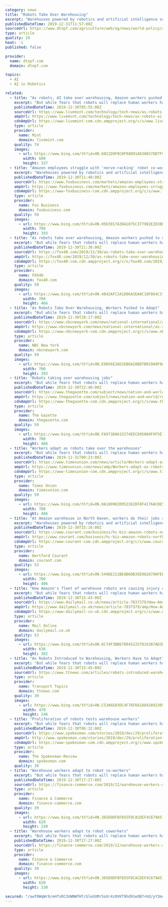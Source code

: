 ```yaml
---
category: news
title: "Robots Take Over Warehousing"
excerpt: "Warehouses powered by robotics and artificial intelligence software are leading to human burnout by adding more work and upping the pressure on workers to speed up their performance, said Beth Gutelius, who studies urban economic development at the University of Illinois at Chicago and has interviewed warehouse operators around the U.S. Much of ..."
publishedDateTime: 2019-12-31T11:57:00Z
sourceUrl: https://www.dtnpf.com/agriculture/web/ag/news/world-policy/article/2019/12/31/robots-take-warehousing
type: article
quality: 19
heat: -1
published: false

provider:
  name: dtnpf.com
  domain: dtnpf.com

topics:
  - AI
  - AI in Robotics

related:
  - title: "As robots, AI take over warehousing, Amazon workers pushed to adapt"
    excerpt: "But while fears that robots will replace human workers haven't come to fruition, there are growing concerns that keeping up with the pace of the latest artificial intelligence technology is taking a toll on human workers' health, safety and morale. Warehouses powered by robotics and AI software are leading to human burnout by adding more work ..."
    publishedDateTime: 2019-12-30T05:55:00Z
    sourceUrl: https://www.livemint.com/technology/tech-news/as-robots-ai-take-over-warehousing-amazon-workers-pushed-to-adapt-11577682905726.html
    ampUrl: https://www.livemint.com/technology/tech-news/as-robots-ai-take-over-warehousing-amazon-workers-pushed-to-adapt/amp-11577682905726.html
    cdnAmpUrl: https://www-livemint-com.cdn.ampproject.org/c/s/www.livemint.com/technology/tech-news/as-robots-ai-take-over-warehousing-amazon-workers-pushed-to-adapt/amp-11577682905726.html
    type: article
    provider:
      name: Mint
      domain: livemint.com
    quality: 74
    images:
      - url: https://www.bing.com/th?id=ON.6021D9F8C0F9AD91A8386578D7F96884
        width: 600
        height: 337
  - title: "Amazon employees struggle with 'nerve-racking' robot co-workers"
    excerpt: "Warehouses powered by robotics and artificial intelligence software are leading to human burnout by adding more work and upping the pressure on workers to speed up their performance, said Beth Gutelius, who studies urban economic development at the University of Illinois at Chicago and has interviewed warehouse operators around the U.S. Much of ..."
    publishedDateTime: 2019-12-30T11:40:00Z
    sourceUrl: https://www.foxbusiness.com/markets/amazon-employees-struggle-with-nerve-racking-robot-co-workers
    ampUrl: https://www.foxbusiness.com/markets/amazon-employees-struggle-with-nerve-racking-robot-co-workers.amp
    cdnAmpUrl: https://www-foxbusiness-com.cdn.ampproject.org/c/s/www.foxbusiness.com/markets/amazon-employees-struggle-with-nerve-racking-robot-co-workers.amp
    type: article
    provider:
      name: Fox Business
      domain: foxbusiness.com
    quality: 59
    images:
      - url: https://www.bing.com/th?id=ON.05D3017A3DA1075C377982E2D38B34E4
        width: 700
        height: 393
  - title: "As robots take over warehousing, Amazon workers pushed to adapt"
    excerpt: "But while fears that robots will replace human workers haven’t come to fruition, there are growing concerns that keeping up with the pace of the latest artificial intelligence technology is taking a toll on human workers’ health, safety and morale. Warehouses powered by robotics and AI software are leading to human burnout by adding more ..."
    publishedDateTime: 2019-12-30T21:36:00Z
    sourceUrl: https://fox40.com/2019/12/30/as-robots-take-over-warehousing-amazon-workers-pushed-to-adapt/
    ampUrl: https://fox40.com/2019/12/30/as-robots-take-over-warehousing-amazon-workers-pushed-to-adapt/amp/
    cdnAmpUrl: https://fox40-com.cdn.ampproject.org/c/s/fox40.com/2019/12/30/as-robots-take-over-warehousing-amazon-workers-pushed-to-adapt/amp/
    type: article
    provider:
      name: FOX40
      domain: fox40.com
    quality: 59
    images:
      - url: https://www.bing.com/th?id=ON.4842AFC2A1D86A3EA0C18F864C370CA9
        width: 700
        height: 466
  - title: "As Robots Take Over Warehousing, Workers Pushed to Adapt"
    excerpt: "But while fears that robots will replace human workers haven't come to fruition, there are growing concerns that keeping up with the pace of the latest artificial intelligence technology is taking a toll on human workers' health, safety and morale. Warehouses powered by robotics and AI software are leading to human burnout by adding more work ..."
    publishedDateTime: 2019-12-30T20:17:00Z
    sourceUrl: https://www.nbcnewyork.com/news/national-international/as-robots-take-over-warehousing-workers-pushed-to-adapt/2252678/
    ampUrl: https://www.nbcnewyork.com/news/national-international/as-robots-take-over-warehousing-workers-pushed-to-adapt/2252678/?akmobile=y&akdevice=androidphone&sslEnabled=true&amp
    cdnAmpUrl: https://www-nbcnewyork-com.cdn.ampproject.org/c/s/www.nbcnewyork.com/news/national-international/as-robots-take-over-warehousing-workers-pushed-to-adapt/2252678/?akmobile=y&akdevice=androidphone&sslEnabled=true&amp
    type: article
    provider:
      name: NBC New York
      domain: nbcnewyork.com
    quality: 59
    images:
      - url: https://www.bing.com/th?id=ON.E9856E26D1EB6A28B07B919A9F9A1077
        width: 700
        height: 393
  - title: "Robots taking over warehousing jobs"
    excerpt: "But while fears that robots will replace human workers haven’t come to fruition, there are growing concerns that keeping up with the pace of the latest artificial intelligence technology is taking a toll on human workers’ health, safety and morale. Warehouses powered by robotics and AI software are leading to human burnout by adding more ..."
    publishedDateTime: 2019-12-30T22:46:00Z
    sourceUrl: https://www.thegazette.com/subject/news/nation-and-world/robots-taking-over-warehousing-jobs-20191230
    ampUrl: https://www.thegazette.com/subject/news/nation-and-world/robots-taking-over-warehousing-jobs-20191230?template=amphtml
    cdnAmpUrl: https://www-thegazette-com.cdn.ampproject.org/c/s/www.thegazette.com/subject/news/nation-and-world/robots-taking-over-warehousing-jobs-20191230?template=amphtml
    type: article
    provider:
      name: The Gazette
      domain: thegazette.com
    quality: 59
    images:
      - url: https://www.bing.com/th?id=ON.FA973DA615274EECD95860F9F5E1D6FF
        width: 700
        height: 466
  - title: "Workers adapt as robots take over the warehouses"
    excerpt: "But while fears that robots will replace human workers haven't come to fruition, there are growing concerns that keeping up with the pace of the latest artificial intelligence technology is taking a toll on human workers' health, safety and morale. Warehouses powered by robotics and AI software are leading to human burnout by adding more work ..."
    publishedDateTime: 2019-12-31T00:23:00Z
    sourceUrl: https://www.timesunion.com/news/article/Workers-adapt-as-robots-take-over-the-warehouses-14940353.php
    ampUrl: https://www.timesunion.com/news/amp/Workers-adapt-as-robots-take-over-the-warehouses-14940353.php
    cdnAmpUrl: https://www-timesunion-com.cdn.ampproject.org/c/s/www.timesunion.com/news/amp/Workers-adapt-as-robots-take-over-the-warehouses-14940353.php
    type: article
    provider:
      name: Times Union
      domain: timesunion.com
    quality: 59
    images:
      - url: https://www.bing.com/th?id=ON.0A180902D952262DF8F4176AC0E5E56E
        width: 700
        height: 466
  - title: "At Amazon warehouse in North Haven, workers do their jobs side-by-side with robots"
    excerpt: "Warehouses powered by robotics and artificial intelligence software are leading to human burnout by adding more work and upping the pressure on workers to speed up their performance, said Beth Gutelius, who studies urban economic development at the University of Illinois at Chicago and has interviewed warehouse operators around the U.S. Much of ..."
    publishedDateTime: 2019-12-30T15:16:00Z
    sourceUrl: https://www.courant.com/business/hc-biz-amazon-robots-north-haven-20191230-p5odqfkmgra3fpi5vhgddrznmu-story.html
    ampUrl: https://www.courant.com/business/hc-biz-amazon-robots-north-haven-20191230-p5odqfkmgra3fpi5vhgddrznmu-story.html?outputType=amp
    cdnAmpUrl: https://www-courant-com.cdn.ampproject.org/c/s/www.courant.com/business/hc-biz-amazon-robots-north-haven-20191230-p5odqfkmgra3fpi5vhgddrznmu-story.html?outputType=amp
    type: article
    provider:
      name: Hartford Courant
      domain: courant.com
    quality: 53
    images:
      - url: https://www.bing.com/th?id=ON.5496E211BEAB6DB35E9626796FEF6B02
        width: 700
        height: 406
  - title: "How Amazon's fleet of warehouse robots are causing injury and stress to human staff"
    excerpt: "But while fears that robots will replace human workers haven’t come to fruition, there are growing concerns that keeping up with the pace of the latest artificial intelligence technology is taking a toll on human workers' health, safety and morale. Warehouses powered by robotics and AI software are leading to human burnout by adding more work ..."
    publishedDateTime: 2019-12-30T15:43:00Z
    sourceUrl: https://www.dailymail.co.uk/news/article-7837379/How-Amazons-fleet-warehouse-robots-causing-injury-stress-human-staff.html
    ampUrl: https://www.dailymail.co.uk/news/article-7837379/amp/How-Amazons-fleet-warehouse-robots-causing-injury-stress-human-staff.html
    cdnAmpUrl: https://www-dailymail-co-uk.cdn.ampproject.org/c/s/www.dailymail.co.uk/news/article-7837379/amp/How-Amazons-fleet-warehouse-robots-causing-injury-stress-human-staff.html
    type: article
    provider:
      name: Mail Online
      domain: dailymail.co.uk
    quality: 53
    images:
      - url: https://www.bing.com/th?id=ON.6C74F3BB6700452257816387AD3DD375
        width: 636
        height: 382
  - title: "As Robots Introduced to Warehousing, Workers Have to Adapt"
    excerpt: "But while fears that robots will replace human workers haven’t come to fruition, there are growing concerns that keeping up with the pace of the latest artificial intelligence technology is taking a toll on human workers’ health, safety and morale. Warehouses powered by robotics and AI software are leading to human burnout by adding more ..."
    publishedDateTime: 2019-12-30T15:45:00Z
    sourceUrl: https://www.ttnews.com/articles/robots-introduced-warehousing-workers-have-adapt
    type: article
    provider:
      name: Transport Topics
      domain: ttnews.com
    quality: 39
    images:
      - url: https://www.bing.com/th?id=ON.C53A6E03DC4F76F6618842892305851F
        width: 470
        height: 246
  - title: "Proliferation of robots tests warehouse workers"
    excerpt: "But while fears that robots will replace human workers haven’t come to fruition, there are growing concerns that keeping up with the pace of the latest artificial intelligence technology is taking a toll on human workers’ health, safety and morale. Warehouses powered by robotics and AI software are leading to human burnout by adding more ..."
    publishedDateTime: 2019-12-30T06:32:00Z
    sourceUrl: https://www.spokesman.com/stories/2019/dec/29/proliferation-of-robots-tests-warehouse-workers/
    ampUrl: http://www.spokesman.com/stories/2019/dec/29/proliferation-of-robots-tests-warehouse-workers/?amp-content=amp
    cdnAmpUrl: https://www-spokesman-com.cdn.ampproject.org/c/www.spokesman.com/stories/2019/dec/29/proliferation-of-robots-tests-warehouse-workers/?amp-content=amp
    type: article
    provider:
      name: The Spokesman-Review
      domain: spokesman.com
    quality: 39
  - title: "Warehouse workers adapt to robot co-workers"
    excerpt: "But while fears that robots will replace human workers haven’t come to fruition, there are growing concerns that keeping up with the pace of the latest artificial intelligence technology is ..."
    publishedDateTime: 2019-12-30T17:27:00Z
    sourceUrl: https://finance-commerce.com/2019/12/warehouse-workers-adapt-to-robot-coworkers/
    type: article
    provider:
      name: Finance & Commerce
      domain: finance-commerce.com
    quality: 39
    images:
      - url: https://www.bing.com/th?id=ON.365D9DF8F855FDCACDEF4C679A51BBF5
        width: 620
        height: 330
  - title: "Warehouse workers adapt to robot coworkers"
    excerpt: "But while fears that robots will replace human workers haven’t come to fruition, there are growing concerns that keeping up with the pace of the latest artificial intelligence technology is taking a toll on human workers’ health, safety and morale. Warehouses powered by robotics and AI software are leading to human burnout by adding more ..."
    publishedDateTime: 2019-12-30T17:27:00Z
    sourceUrl: https://finance-commerce.com/2019/12/warehouse-workers-adapt-to-robot-coworkers/
    type: article
    provider:
      name: Finance & Commerce
      domain: finance-commerce.com
    quality: 39
    images:
      - url: https://www.bing.com/th?id=ON.365D9DF8F855FDCACDEF4C679A51BBF5
        width: 620
        height: 330

secured: "/awT0WqWr9/eHfsRC3UWNWfHf/GleUUMr5oXr4z0VKT9hd91eOB7+Ud/yY3mc9GMMxOmUnuyNbSPJfSyDF3P3kNAfeG2o53xwdcM/h2Tj6gZPLgiqIcd9ANyy73+1Kze2HvNcPGJljDZCxuX4CzHA6LXkcMDKApAzh/UHYoq5sdyvpB9FWaDmv0lriCpJpUHBqLFBs6+PjtLnTLOAMCOnL+2X1Xl3IdSYi3SietQDj+O5wIAuHAxAH7qXHq949REv6BVhrLPRLNxgIFwEtaqwg==;tiVBVk3e4RGWjZSvAtykfQ=="
---
```


